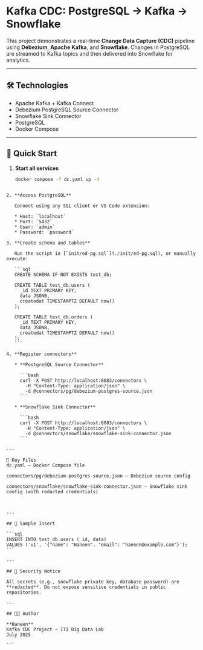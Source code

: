 # Kafka CDC: PostgreSQL → Kafka → Snowflake

This project demonstrates a real-time **Change Data Capture (CDC)** pipeline using **Debezium**, **Apache Kafka**, and **Snowflake**. Changes in PostgreSQL are streamed to Kafka topics and then delivered into Snowflake for analytics.

---

## 🛠 Technologies

- Apache Kafka + Kafka Connect
- Debezium PostgreSQL Source Connector
- Snowflake Sink Connector
- PostgreSQL
- Docker Compose

---

## 🚀 Quick Start

1. **Start all services**

   ```bash
   docker compose -f dc.yaml up -d
````

2. **Access PostgreSQL**

   Connect using any SQL client or VS Code extension:

   * Host: `localhost`
   * Port: `5432`
   * User: `admin`
   * Password: `password`

3. **Create schema and tables**

   Run the script in [`init/ed-pg.sql`](./init/ed-pg.sql), or manually execute:

   ```sql
   CREATE SCHEMA IF NOT EXISTS test_db;

   CREATE TABLE test_db.users (
     _id TEXT PRIMARY KEY,
     data JSONB,
     createdat TIMESTAMPTZ DEFAULT now()
   );

   CREATE TABLE test_db.orders (
     _id TEXT PRIMARY KEY,
     data JSONB,
     createdat TIMESTAMPTZ DEFAULT now()
   );
   ```

4. **Register connectors**

   * **PostgreSQL Source Connector**

     ```bash
     curl -X POST http://localhost:8083/connectors \
       -H "Content-Type: application/json" \
       -d @connectors/pg/debezium-postgres-source.json
     ```

   * **Snowflake Sink Connector**

     ```bash
     curl -X POST http://localhost:8083/connectors \
       -H "Content-Type: application/json" \
       -d @connectors/snowflake/snowflake-sink-connector.json
     ```

---

📁 Key Files
dc.yaml – Docker Compose file

connectors/pg/debezium-postgres-source.json – Debezium source config

connectors/snowflake/snowflake-sink-connector.json – Snowflake sink config (with redacted credentials)



---

## 🧪 Sample Insert

```sql
INSERT INTO test_db.users (_id, data)
VALUES ('u1', '{"name": "Haneen", "email": "haneen@example.com"}');
```

---

## 🔐 Security Notice

All secrets (e.g., Snowflake private key, database password) are **redacted**. Do not expose sensitive credentials in public repositories.

---

## 👩‍💻 Author

**Haneen**
Kafka CDC Project — ITI Big Data Lab
July 2025

```
